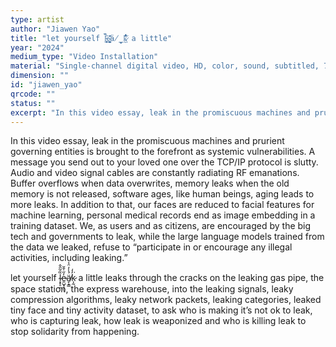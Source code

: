 ```yaml
---
type: artist
author: "Jiawen Yao"
title: "let yourself l̴͓̥̠̼̏̑̃̂̂͘ḛ̷̺̟͓͈̜̓̋̍̄̆ä̸̞̝̳́̾̓̈̾k̷͎̰̓̒͘ a little"
year: "2024"
medium_type: "Video Installation"
material: "Single-channel digital video, HD, color, sound, subtitled, 7'49''."
dimension: ""
id: "jiawen_yao"
qrcode: ""
status: ""
excerpt: "In this video essay, leak in the promiscuous machines and prurient governing entities is brought to the forefront as systemic vulnerabilities. A message you send out to your loved one over the TCP/IP protocol is slutty. Audio and video signal cables are constantly radiating RF emanations..."
---
```

In this video essay, leak in the promiscuous machines and prurient governing entities is brought to the forefront as systemic vulnerabilities. A message you send out to your loved one over the TCP/IP protocol is slutty. Audio and video signal cables are constantly radiating RF emanations. Buffer overflows when data overwrites, memory leaks when the old memory is not released, software ages, like human beings, aging leads to more leaks. In addition to that, our faces are reduced to facial features for machine learning, personal medical records end as image embedding in a training dataset. We, as users and as citizens, are encouraged by the big tech and governments to leak, while the large language models trained from the data we leaked, refuse to “participate in or encourage any illegal activities, including leaking.”

let yourself l̴͓̥̠̼̏̑̃̂̂͘ḛ̷̺̟͓͈̜̓̋̍̄̆ä̸̞̝̳́̾̓̈̾k̷͎̰̓̒͘ a little leaks through the cracks on the leaking gas pipe, the space station, the express warehouse, into the leaking signals, leaky compression algorithms, leaky network packets, leaking categories, leaked tiny face and tiny activity dataset, to ask who is making it’s not ok to leak, who is capturing leak, how leak is weaponized and who is killing leak to stop solidarity from happening.
